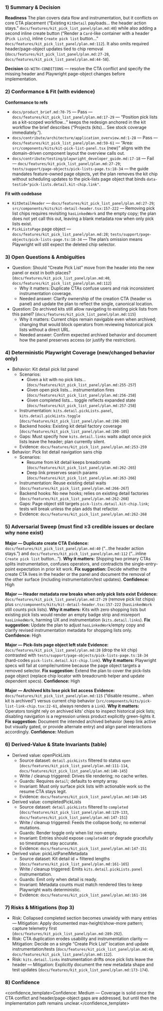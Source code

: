 ### 1) Summary & Decision
**Readiness**
The plan covers data flow and instrumentation, but it conflicts on core CTA placement (“Existing `KitDetail` payloads... the header action stays.” `docs/features/kit_pick_list_panel/plan.md:40`) while also adding a second inline create button (“Render a `Card`-like container with a header (`Pick Lists`), inline `Create pick list` button...” `docs/features/kit_pick_list_panel/plan.md:112`). It also omits required header/page-object updates tied to chip removal (`docs/features/kit_pick_list_panel/plan.md:27-28`, `docs/features/kit_pick_list_panel/plan.md:44-58`).

**Decision**
`GO-WITH-CONDITIONS` — resolve the CTA conflict and specify the missing header and Playwright page-object changes before implementation.

### 2) Conformance & Fit (with evidence)
**Conformance to refs**
- `docs/product_brief.md:70-75` — Pass — `docs/features/kit_pick_list_panel/plan.md:17-29` — “Position pick lists as a kit-scoped workflow...” keeps the redesign anchored in the kit workflow the brief describes (“Projects (kits)... See stock coverage immediately.”).
- `docs/contribute/architecture/application_overview.md:1-28` — Pass — `docs/features/kit_pick_list_panel/plan.md:59-61` — “Area: `src/components/kits/kit-pick-list-panel.tsx` (new)” aligns with the domain-driven component layout the overview calls out.
- `docs/contribute/testing/playwright_developer_guide.md:17-18` — Fail — `docs/features/kit_pick_list_panel/plan.md:27-29`; `tests/support/page-objects/pick-lists-page.ts:18-34` — the guide mandates feature-owned page objects, yet the plan removes the kit chip without scheduling updates to the pick-lists page object that binds `data-testid="pick-lists.detail.kit-chip.link"`.

**Fit with codebase**
- `KitDetailHeader` — `docs/features/kit_pick_list_panel/plan.md:27-29`; `src/components/kits/kit-detail-header.tsx:157-222` — Removing pick list chips requires revisiting `hasLinkedWork` and the empty copy; the plan does not yet call this out, leaving a blank metadata row when only pick lists exist.
- `PickListsPage` page object — `docs/features/kit_pick_list_panel/plan.md:28`; `tests/support/page-objects/pick-lists-page.ts:18-34` — The plan’s omission means Playwright will still expect the deleted chip selector.

### 3) Open Questions & Ambiguities
- Question: Should “Create Pick List” move from the header into the new panel or exist in both places? (`docs/features/kit_pick_list_panel/plan.md:40`, `docs/features/kit_pick_list_panel/plan.md:112`)
  - Why it matters: Duplicate CTAs confuse users and risk inconsistent instrumentation coverage.
  - Needed answer: Clarify ownership of the creation CTA (header vs panel) and update the plan to reflect the single, canonical location.
- Question: Do archived kits still allow navigating to existing pick lists from this panel? (`docs/features/kit_pick_list_panel/plan.md:115`)
  - Why it matters: Current chips remain navigable even when archived; changing that would block operators from reviewing historical pick lists without a direct URL.
  - Needed answer: Confirm expected archived behavior and document how the panel preserves access (or justify the restriction).

### 4) Deterministic Playwright Coverage (new/changed behavior only)
- Behavior: Kit detail pick list panel
  - Scenarios:
    - Given a kit with no pick lists… (`docs/features/kit_pick_list_panel/plan.md:255-257`)
    - Given open pick lists… instrumentation fires (`docs/features/kit_pick_list_panel/plan.md:256-258`)
    - Given completed lists… toggle reflects expanded state (`docs/features/kit_pick_list_panel/plan.md:257-258`)
  - Instrumentation: `kits.detail.pickLists.panel`, `kits.detail.pickLists.toggle` (`docs/features/kit_pick_list_panel/plan.md:198-209`)
  - Backend hooks: Existing kit detail factory coverage (`docs/features/kit_pick_list_panel/plan.md:100-105`)
  - Gaps: Must specify how `kits.detail.links` waits adapt once pick lists leave the header; plan currently silent.
  - Evidence: `docs/features/kit_pick_list_panel/plan.md:253-259`
- Behavior: Pick list detail navigation sans chip
  - Scenarios:
    - Resume from kit detail keeps breadcrumb (`docs/features/kit_pick_list_panel/plan.md:262-265`)
    - Deep link preserves search params (`docs/features/kit_pick_list_panel/plan.md:263-266`)
  - Instrumentation: Reuse existing detail waits (`docs/features/kit_pick_list_panel/plan.md:266-267`)
  - Backend hooks: No new hooks; relies on existing detail factories (`docs/features/kit_pick_list_panel/plan.md:262-268`)
  - Gaps: Page object still targets `pick-lists.detail.kit-chip.link`; tests will break unless the plan adds that refactor.
  - Evidence: `docs/features/kit_pick_list_panel/plan.md:262-268`

### 5) Adversarial Sweep (must find ≥3 credible issues or declare why none exist)
**Major — Duplicate create CTA**
**Evidence:** `docs/features/kit_pick_list_panel/plan.md:40` (“...the header action stays.”) and `docs/features/kit_pick_list_panel/plan.md:112` (“...inline `Create pick list` button...”).
**Why it matters:** Shipping two primary CTAs splits instrumentation, confuses operators, and contradicts the single-entry-point expectation in prior kit work.
**Fix suggestion:** Decide whether the create CTA lives in the header or the panel and document the removal of the other surface (including instrumentation/test updates).
**Confidence:** High

**Major — Header metadata row breaks when only pick lists exist**
**Evidence:** `docs/features/kit_pick_list_panel/plan.md:27-29` (remove pick list chips) plus `src/components/kits/kit-detail-header.tsx:157-222` (`hasLinkedWork` still counts pick lists).
**Why it matters:** Kits with zero shopping lists but existing pick lists would render an empty badge strip and misreport `hasLinkedWork`, harming UX and instrumentation (`kits.detail.links`).
**Fix suggestion:** Update the plan to adjust `hasLinkedWork`/empty copy and clarify revised instrumentation metadata for shopping lists only.
**Confidence:** High

**Major — Pick-lists page object left stale**
**Evidence:** `docs/features/kit_pick_list_panel/plan.md:28` (drop the kit chip) contrasted with `tests/support/page-objects/pick-lists-page.ts:18-34` (hard-codes `pick-lists.detail.kit-chip.link`).
**Why it matters:** Playwright specs will fail at compile/runtime because the page object targets a removed selector.
**Fix suggestion:** Extend the plan to cover the pick-lists page object (replace chip locator with breadcrumb helper and update dependent specs).
**Confidence:** High

**Major — Archived kits lose pick list access**
**Evidence:** `docs/features/kit_pick_list_panel/plan.md:115` (“disable resume... when kit is archived”) versus current chip behavior (`src/components/kits/pick-list-link-chip.tsx:22-61`, always renders a `Link`).
**Why it matters:** Operators tonight rely on archived kits’ chips to inspect historical pick lists; disabling navigation is a regression unless product explicitly green-lights it.
**Fix suggestion:** Document the intended archived behavior (keep link active but visually gated, or provide alternate entry) and align panel interactions accordingly.
**Confidence:** Medium

### 6) Derived-Value & State Invariants (table)
- Derived value: openPickLists
  - Source dataset: `detail.pickLists` filtered to status `open` (`docs/features/kit_pick_list_panel/plan.md:111-114`, `docs/features/kit_pick_list_panel/plan.md:140-145`)
  - Write / cleanup triggered: Drives tile rendering; no cache writes.
  - Guards: Requires `detail`; defaults to empty array.
  - Invariant: Must only surface pick lists with actionable work so the resume CTA stays legit.
  - Evidence: `docs/features/kit_pick_list_panel/plan.md:140-145`
- Derived value: completedPickLists
  - Source dataset: `detail.pickLists` filtered to `completed` (`docs/features/kit_pick_list_panel/plan.md:129-133`, `docs/features/kit_pick_list_panel/plan.md:147-151`)
  - Write / cleanup triggered: Feeds the collapse body; no external mutations.
  - Guards: Render toggle only when list non-empty.
  - Invariant: Entries should expose `completedAt` or degrade gracefully so timestamps stay accurate.
  - Evidence: `docs/features/kit_pick_list_panel/plan.md:147-151`
- Derived value: pickListPanelMetadata
  - Source dataset: Kit detail id + filtered lengths (`docs/features/kit_pick_list_panel/plan.md:161-165`)
  - Write / cleanup triggered: Emits `kits.detail.pickLists.panel` instrumentation.
  - Guards: Emit only when detail is ready.
  - Invariant: Metadata counts must match rendered tiles to keep Playwright waits deterministic.
  - Evidence: `docs/features/kit_pick_list_panel/plan.md:161-166`

### 7) Risks & Mitigations (top 3)
- Risk: Collapsed completed section becomes unwieldy with many entries — Mitigation: Apply documented max-height/show-more pattern; capture telemetry first (`docs/features/kit_pick_list_panel/plan.md:289-292`).
- Risk: CTA duplication erodes usability and instrumentation clarity — Mitigation: Decide on a single “Create Pick List” location and update instrumentation/tests (`docs/features/kit_pick_list_panel/plan.md:40`, `docs/features/kit_pick_list_panel/plan.md:112`).
- Risk: `kits.detail.links` instrumentation drifts once pick lists leave the header — Mitigation: Explicitly document the new metadata shape and test updates (`docs/features/kit_pick_list_panel/plan.md:173-174`).

### 8) Confidence
<confidence_template>Confidence: Medium — Coverage is solid once the CTA conflict and header/page-object gaps are addressed, but until then the implementation path remains unclear.</confidence_template>
